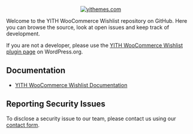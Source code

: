<p align="center"><a href="https://yithemes.com/"><img src="https://docs.yithemes.com/wp-content/uploads/2018/02/logo-1.png" alt="yithemes.com"></a></p>

Welcome to the YITH WooCommerce Wishlist repository on GitHub. Here you can browse the source, look at open issues and keep track of development.

If you are not a developer, please use the [YITH WooCommerce Wishlist plugin page](https://wordpress.org/plugins/yith-woocommerce-wishlist/) on WordPress.org.

## Documentation
* [YITH WooCommerce Wishlist Documentation](https://docs.yithemes.com/yith-woocommerce-wishlist/)

## Reporting Security Issues
To disclose a security issue to our team, please contact us using our  [contact form](https://yithemes.com/contact-form/).
